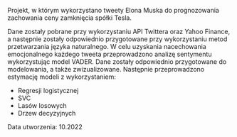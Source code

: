 Projekt, w którym wykorzystano tweety Elona Muska do prognozowania zachowania ceny zamknięcia spółki Tesla.
  
  Dane zostały pobrane przy wykorzystaniu API Twittera oraz Yahoo Finance, a następnie zostały odpowiednio przygotowane przy wykorzystaniu metod przetwarzania języka naturalnego. 
  W celu uzyskania nacechowania emocjonalnego każdego tweeta przeprowadzono analizę sentymentu wykorzystując model VADER. 
  Dane zostały odpowiednio przygotowane do modelowania, a także zwizualizowane. Następnie przeprowadzono estymację modeli z wykorzystaniem:  
  - Regresji logistycznej
  - SVC
  - Lasów losowych
  - Drzew decyzyjnych
  
  Data utworzenia: 10.2022
